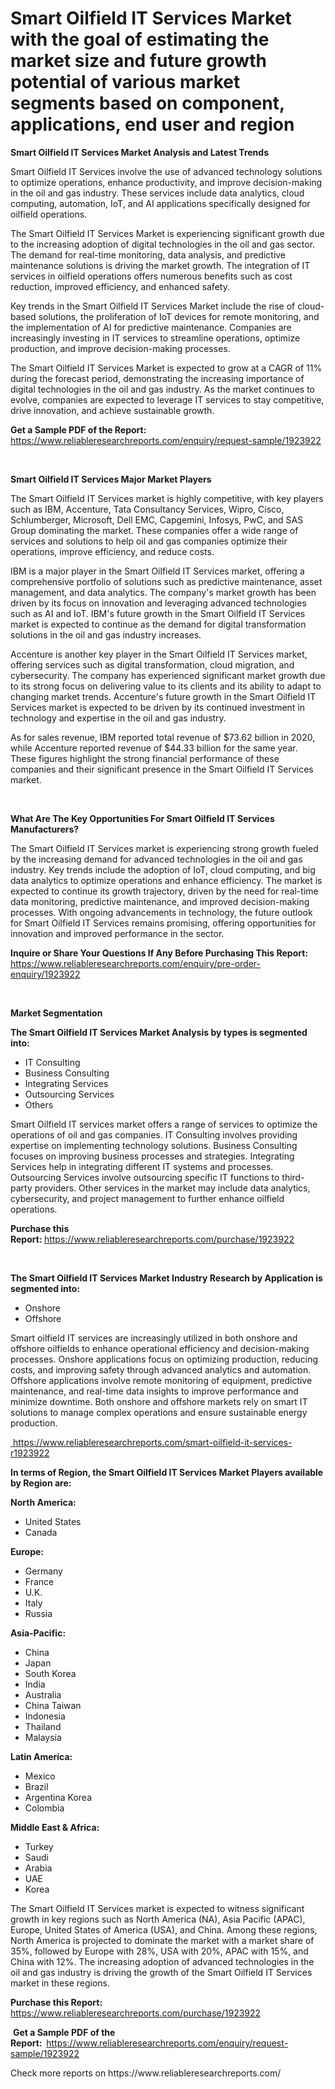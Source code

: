 <p><h1>Smart Oilfield IT Services Market with the goal of estimating the market size and future growth potential of various market segments based on component, applications, end user and region</h1></p><p><strong>Smart Oilfield IT Services Market Analysis and Latest Trends</strong></p>
<p><p>Smart Oilfield IT Services involve the use of advanced technology solutions to optimize operations, enhance productivity, and improve decision-making in the oil and gas industry. These services include data analytics, cloud computing, automation, IoT, and AI applications specifically designed for oilfield operations.</p><p>The Smart Oilfield IT Services Market is experiencing significant growth due to the increasing adoption of digital technologies in the oil and gas sector. The demand for real-time monitoring, data analysis, and predictive maintenance solutions is driving the market growth. The integration of IT services in oilfield operations offers numerous benefits such as cost reduction, improved efficiency, and enhanced safety.</p><p>Key trends in the Smart Oilfield IT Services Market include the rise of cloud-based solutions, the proliferation of IoT devices for remote monitoring, and the implementation of AI for predictive maintenance. Companies are increasingly investing in IT services to streamline operations, optimize production, and improve decision-making processes.</p><p>The Smart Oilfield IT Services Market is expected to grow at a CAGR of 11% during the forecast period, demonstrating the increasing importance of digital technologies in the oil and gas industry. As the market continues to evolve, companies are expected to leverage IT services to stay competitive, drive innovation, and achieve sustainable growth.</p></p>
<p><strong>Get a Sample PDF of the Report:&nbsp;</strong> <a href="https://www.reliableresearchreports.com/enquiry/request-sample/1923922">https://www.reliableresearchreports.com/enquiry/request-sample/1923922</a></p>
<p>&nbsp;</p>
<p><strong>Smart Oilfield IT Services Major Market Players</strong></p>
<p><p>The Smart Oilfield IT Services market is highly competitive, with key players such as IBM, Accenture, Tata Consultancy Services, Wipro, Cisco, Schlumberger, Microsoft, Dell EMC, Capgemini, Infosys, PwC, and SAS Group dominating the market. These companies offer a wide range of services and solutions to help oil and gas companies optimize their operations, improve efficiency, and reduce costs.</p><p>IBM is a major player in the Smart Oilfield IT Services market, offering a comprehensive portfolio of solutions such as predictive maintenance, asset management, and data analytics. The company's market growth has been driven by its focus on innovation and leveraging advanced technologies such as AI and IoT. IBM's future growth in the Smart Oilfield IT Services market is expected to continue as the demand for digital transformation solutions in the oil and gas industry increases.</p><p>Accenture is another key player in the Smart Oilfield IT Services market, offering services such as digital transformation, cloud migration, and cybersecurity. The company has experienced significant market growth due to its strong focus on delivering value to its clients and its ability to adapt to changing market trends. Accenture's future growth in the Smart Oilfield IT Services market is expected to be driven by its continued investment in technology and expertise in the oil and gas industry.</p><p>As for sales revenue, IBM reported total revenue of $73.62 billion in 2020, while Accenture reported revenue of $44.33 billion for the same year. These figures highlight the strong financial performance of these companies and their significant presence in the Smart Oilfield IT Services market.</p></p>
<p>&nbsp;</p>
<p><strong>What Are The Key Opportunities For Smart Oilfield IT Services Manufacturers?</strong></p>
<p><p>The Smart Oilfield IT Services market is experiencing strong growth fueled by the increasing demand for advanced technologies in the oil and gas industry. Key trends include the adoption of IoT, cloud computing, and big data analytics to optimize operations and enhance efficiency. The market is expected to continue its growth trajectory, driven by the need for real-time data monitoring, predictive maintenance, and improved decision-making processes. With ongoing advancements in technology, the future outlook for Smart Oilfield IT Services remains promising, offering opportunities for innovation and improved performance in the sector.</p></p>
<p><strong>Inquire or Share Your Questions If Any Before Purchasing This Report:</strong> <a href="https://www.reliableresearchreports.com/enquiry/pre-order-enquiry/1923922">https://www.reliableresearchreports.com/enquiry/pre-order-enquiry/1923922</a></p>
<p>&nbsp;</p>
<p><strong>Market Segmentation</strong></p>
<p><strong>The Smart Oilfield IT Services Market Analysis by types is segmented into:</strong></p>
<p><ul><li>IT Consulting</li><li>Business Consulting</li><li>Integrating Services</li><li>Outsourcing Services</li><li>Others</li></ul></p>
<p><p>Smart Oilfield IT services market offers a range of services to optimize the operations of oil and gas companies. IT Consulting involves providing expertise on implementing technology solutions. Business Consulting focuses on improving business processes and strategies. Integrating Services help in integrating different IT systems and processes. Outsourcing Services involve outsourcing specific IT functions to third-party providers. Other services in the market may include data analytics, cybersecurity, and project management to further enhance oilfield operations.</p></p>
<p><strong>Purchase this Report:&nbsp;</strong><a href="https://www.reliableresearchreports.com/purchase/1923922">https://www.reliableresearchreports.com/purchase/1923922</a></p>
<p>&nbsp;</p>
<p><strong>The Smart Oilfield IT Services Market Industry Research by Application is segmented into:</strong></p>
<p><ul><li>Onshore</li><li>Offshore</li></ul></p>
<p><p>Smart oilfield IT services are increasingly utilized in both onshore and offshore oilfields to enhance operational efficiency and decision-making processes. Onshore applications focus on optimizing production, reducing costs, and improving safety through advanced analytics and automation. Offshore applications involve remote monitoring of equipment, predictive maintenance, and real-time data insights to improve performance and minimize downtime. Both onshore and offshore markets rely on smart IT solutions to manage complex operations and ensure sustainable energy production.</p></p>
<p><a href="https://www.reliableresearchreports.com/smart-oilfield-it-services-r1923922">&nbsp;https://www.reliableresearchreports.com/smart-oilfield-it-services-r1923922</a></p>
<p><strong>In terms of Region, the Smart Oilfield IT Services Market Players available by Region are:</strong></p>
<p>
    <p> <strong> North America: </strong>
        <ul>
            <li>United States</li>
            <li>Canada</li>
        </ul>
        </p> 
    <p> <strong> Europe: </strong>
        <ul>
            <li>Germany</li>
            <li>France</li>
            <li>U.K.</li>
            <li>Italy</li>
            <li>Russia</li>
        </ul>
        </p> 
    <p> <strong> Asia-Pacific: </strong>
        <ul>
            <li>China</li>
            <li>Japan</li>
            <li>South Korea</li>
            <li>India</li>
            <li>Australia</li>
            <li>China Taiwan</li>
            <li>Indonesia</li>
            <li>Thailand</li>
            <li>Malaysia</li>
        </ul>
        </p> 
    <p> <strong> Latin America: </strong>
        <ul>
            <li>Mexico</li>
            <li>Brazil</li>
            <li>Argentina Korea</li>
            <li>Colombia</li>
        </ul>
        </p> 
    <p> <strong> Middle East & Africa: </strong>
        <ul>
            <li>Turkey</li>
            <li>Saudi</li>
            <li>Arabia</li>
            <li>UAE</li>
            <li>Korea</li>
        </ul>
    </p>
    </p>
<p><p>The Smart Oilfield IT Services market is expected to witness significant growth in key regions such as North America (NA), Asia Pacific (APAC), Europe, United States of America (USA), and China. Among these regions, North America is projected to dominate the market with a market share of 35%, followed by Europe with 28%, USA with 20%, APAC with 15%, and China with 12%. The increasing adoption of advanced technologies in the oil and gas industry is driving the growth of the Smart Oilfield IT Services market in these regions.</p></p>
<p><strong>Purchase this Report: </strong><a href="https://www.reliableresearchreports.com/purchase/1923922">https://www.reliableresearchreports.com/purchase/1923922</a></p>
<p>&nbsp;<strong>Get a Sample PDF of the Report:&nbsp;&nbsp;</strong><a href="https://www.reliableresearchreports.com/enquiry/request-sample/1923922">https://www.reliableresearchreports.com/enquiry/request-sample/1923922</a></p>
<p><strong></strong></p>
<p>Check more reports on https://www.reliableresearchreports.com/</p>